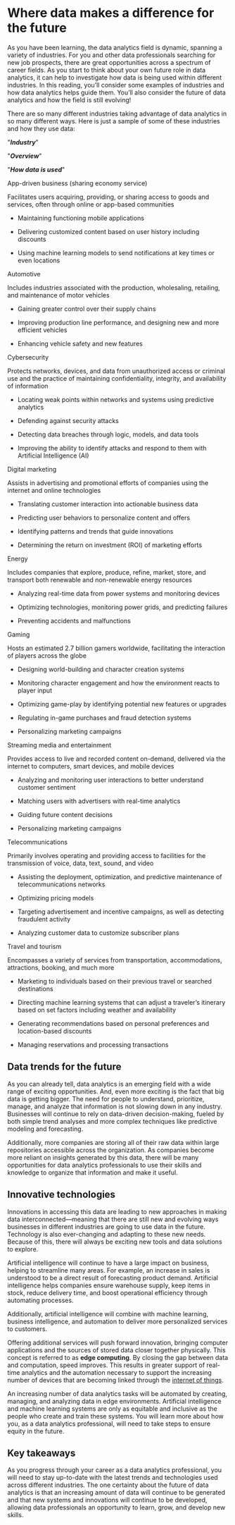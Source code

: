 Where data makes a difference for the future
============================================

As you have been learning, the data analytics field is dynamic, spanning a variety of industries. For you and other data professionals searching for new job prospects, there are great opportunities across a spectrum of career fields. As you start to think about your own future role in data analytics, it can help to investigate how data is being used within different industries. In this reading, you’ll consider some examples of industries and how data analytics helps guide them. You’ll also consider the future of data analytics and how the field is still evolving! 

There are so many different industries taking advantage of data analytics in so many different ways. Here is just a sample of some of these industries and how they use data:

"***Industry***"

"***Overview***"

"***How data is used***"

App-driven business (sharing economy service)

Facilitates users acquiring, providing, or sharing access to goods and services, often through online or app-based communities

*   Maintaining functioning mobile applications
    
*   Delivering customized content based on user history including discounts
    
*   Using machine learning models to send notifications at key times or even locations
    

Automotive

Includes industries associated with the production, wholesaling, retailing, and maintenance of motor vehicles 

*   Gaining greater control over their supply chains
    
*   Improving production line performance, and designing new and more efficient vehicles
    
*   Enhancing vehicle safety and new features
    

Cybersecurity

Protects networks, devices, and data from unauthorized access or criminal use and the practice of maintaining confidentiality, integrity, and availability of information

*   Locating weak points within networks and systems using predictive analytics
    
*   Defending against security attacks
    
*   Detecting data breaches through logic, models, and data tools
    
*   Improving the ability to identify attacks and respond to them with Artificial Intelligence (AI)
    

Digital marketing

Assists in advertising and promotional efforts of companies using the internet and online technologies

*   Translating customer interaction into actionable business data 
    
*   Predicting user behaviors to personalize content and offers 
    
*   Identifying patterns and trends that guide innovations
    
*   Determining the return on investment (ROI) of marketing efforts
    

Energy

Includes companies that explore, produce, refine, market, store, and transport both renewable and non-renewable energy resources

*   Analyzing real-time data from power systems and monitoring devices 
    
*   Optimizing technologies, monitoring power grids, and predicting failures
    
*   Preventing accidents and malfunctions
    

Gaming

Hosts an estimated 2.7 billion gamers worldwide, facilitating the interaction of players across the globe

*   Designing world-building and character creation systems 
    
*   Monitoring character engagement and how the environment reacts to player input
    
*   Optimizing game-play by identifying potential new features or upgrades
    
*   Regulating in-game purchases and fraud detection systems 
    
*   Personalizing marketing campaigns
    

Streaming media and entertainment

Provides access to live and recorded content on-demand, delivered via the internet to computers, smart devices, and mobile devices

*   Analyzing and monitoring user interactions to better understand customer sentiment
    
*   Matching users with advertisers with real-time analytics
    
*   Guiding future content decisions
    
*   Personalizing marketing campaigns
    

Telecommunications

Primarily involves operating and providing access to facilities for the transmission of voice, data, text, sound, and video

*   Assisting the deployment, optimization, and predictive maintenance of telecommunications networks
    
*   Optimizing pricing models
    
*   Targeting advertisement and incentive campaigns, as well as detecting fraudulent activity
    
*   Analyzing customer data to customize subscriber plans
    

Travel and tourism

Encompasses a variety of services from transportation, accommodations, attractions, booking, and much more

*   Marketing to individuals based on their previous travel or searched destinations
    
*   Directing machine learning systems that can adjust a traveler’s itinerary based on set factors including weather and availability
    
*   Generating recommendations based on personal preferences and location-based discounts
    
*   Managing reservations and processing transactions
    

Data trends for the future
--------------------------

As you can already tell, data analytics is an emerging field with a wide range of exciting opportunities. And, even more exciting is the fact that big data is getting bigger. The need for people to understand, prioritize, manage, and analyze that information is not slowing down in any industry. Businesses will continue to rely on data-driven decision-making, fueled by both simple trend analyses and more complex techniques like predictive modeling and forecasting. 

Additionally, more companies are storing all of their raw data within large repositories accessible across the organization. As companies become more reliant on insights generated by this data, there will be many opportunities for data analytics professionals to use their skills and knowledge to organize that information and make it useful.

Innovative technologies
-----------------------

Innovations in accessing this data are leading to new approaches in making data interconnected—meaning that there are still new and evolving ways businesses in different industries are going to use data in the future. Technology is also ever-changing and adapting to these new needs. Because of this, there will always be exciting new tools and data solutions to explore.

Artificial intelligence will continue to have a large impact on business, helping to streamline many areas. For example, an increase in sales is understood to be a direct result of forecasting product demand. Artificial intelligence helps companies ensure warehouse supply, keep items in stock, reduce delivery time, and boost operational efficiency through automating processes.

Additionally, artificial intelligence will combine with machine learning, business intelligence, and automation to deliver more personalized services to customers.

Offering additional services will push forward innovation, bringing computer applications and the sources of stored data closer together physically. This concept is referred to as **edge computing**. By closing the gap between data and computation, speed improves. This results in greater support of real-time analytics and the automation necessary to support the increasing number of devices that are becoming linked through the [internet of things](https://en.wikipedia.org/wiki/Internet_of_things). 

An increasing number of data analytics tasks will be automated by creating, managing, and analyzing data in edge environments. Artificial intelligence and machine learning systems are only as equitable and inclusive as the people who create and train these systems. You will learn more about how you, as a data analytics professional, will need to take steps to ensure equity in the future. 

Key takeaways
-------------

As you progress through your career as a data analytics professional, you will need to stay up-to-date with the latest trends and technologies used across different industries. The one certainty about the future of data analytics is that an increasing amount of data will continue to be generated and that new systems and innovations will continue to be developed, allowing data professionals an opportunity to learn, grow, and develop new skills.